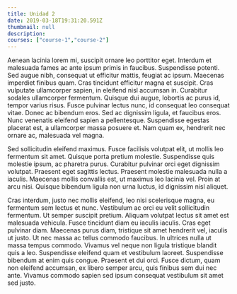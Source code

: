 ```yaml
---
title: Unidad 2
date: 2019-03-18T19:31:20.591Z
thumbnail: null
description:
courses: ["course-1","course-2"] 
---
```

Aenean lacinia lorem mi, suscipit ornare leo porttitor eget. Interdum et malesuada fames ac ante ipsum primis in faucibus. Suspendisse potenti. Sed augue nibh, consequat ut efficitur mattis, feugiat ac ipsum. Maecenas imperdiet finibus quam. Cras tincidunt efficitur magna et suscipit. Cras vulputate ullamcorper sapien, in eleifend nisl accumsan in. Curabitur sodales ullamcorper fermentum. Quisque dui augue, lobortis ac purus id, tempor varius risus. Fusce pulvinar lectus nunc, id consequat leo consequat vitae. Donec ac bibendum eros. Sed ac dignissim ligula, et faucibus eros. Nunc venenatis eleifend sapien a pellentesque. Suspendisse egestas placerat est, a ullamcorper massa posuere et. Nam quam ex, hendrerit nec ornare ac, malesuada vel magna.

Sed sollicitudin eleifend maximus. Fusce facilisis volutpat elit, ut mollis leo fermentum sit amet. Quisque porta pretium molestie. Suspendisse quis molestie ipsum, ac pharetra purus. Curabitur pulvinar orci eget dignissim volutpat. Praesent eget sagittis lectus. Praesent molestie malesuada nulla a iaculis. Maecenas mollis convallis est, ut maximus leo lacinia vel. Proin at arcu nisi. Quisque bibendum ligula non urna luctus, id dignissim nisl aliquet.

Cras interdum, justo nec mollis eleifend, leo nisi scelerisque magna, eu fermentum sem lectus et nunc. Vestibulum ac orci eu velit sollicitudin fermentum. Ut semper suscipit pretium. Aliquam volutpat lectus sit amet est malesuada vehicula. Fusce tincidunt diam eu iaculis iaculis. Cras eget pulvinar diam. Maecenas purus diam, tristique sit amet hendrerit vel, iaculis ut justo. Ut nec massa ac tellus commodo faucibus. In ultrices nulla ut massa tempus commodo. Vivamus vel neque non ligula tristique blandit quis a leo. Suspendisse eleifend quam et vestibulum laoreet. Suspendisse bibendum at enim quis congue. Praesent et dui orci. Fusce dictum, quam non eleifend accumsan, ex libero semper arcu, quis finibus sem dui nec ante. Vivamus commodo sapien sed ipsum consequat vestibulum sit amet sed justo.
